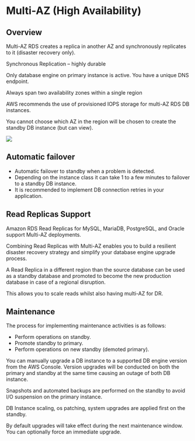 # Multi-AZ (High Availability)

## Overview

Multi-AZ RDS creates a replica in another AZ and synchronously replicates to it (disaster recovery only).

Synchronous Replication – highly durable

Only database engine on primary instance is active. You have a unique DNS endpoint.

Always span two availability zones within a single region

AWS recommends the use of provisioned IOPS storage for multi-AZ RDS DB instances.

You cannot choose which AZ in the region will be chosen to create the standby DB instance (but can view).

![](https://digitalcloud.training/wp-content/uploads/2022/01/amazon-rds-multi-az.jpeg)

## Automatic failover

- Automatic failover to standby when a problem is detected.
- Depending on the instance class it can take 1 to a few minutes to failover to a standby DB instance.
- It is recommended to implement DB connection retries in your application.


## Read Replicas Support

Amazon RDS Read Replicas for MySQL, MariaDB, PostgreSQL, and Oracle support Multi-AZ deployments.

Combining Read Replicas with Multi-AZ enables you to build a resilient disaster recovery strategy and simplify your database engine upgrade process.

A Read Replica in a different region than the source database can be used as a standby database and promoted to become the new production database in case of a regional disruption.

This allows you to scale reads whilst also having multi-AZ for DR.


## Maintenance

The process for implementing maintenance activities is as follows:

- Perform operations on standby.
- Promote standby to primary.
- Perform operations on new standby (demoted primary).

You can manually upgrade a DB instance to a supported DB engine version from the AWS Console. Version upgrades will be conducted on both the primary and standby at the same time causing an outage of both DB instance.

Snapshots and automated backups are performed on the standby to avoid I/O suspension on the primary instance.

DB Instance scaling, os patching, system upgrades are applied first on the standby.

By default upgrades will take effect during the next maintenance window. You can optionally force an immediate upgrade.